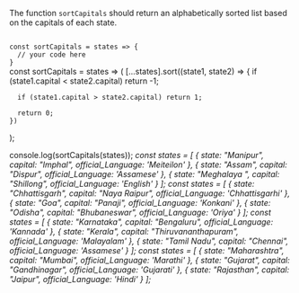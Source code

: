 The function `sortCapitals` should return an alphabetically sorted list based on the capitals of each state.

<codeblock language="javascript" type="exercise" testMode="multipleInput">
<code>
const sortCapitals = states => {
  // your code here
}
</code>

<solution>
const sortCapitals = states =>
  (
    [...states].sort((state1, state2) => {
      if (state1.capital < state2.capital) return -1;

      if (state1.capital > state2.capital) return 1;

      return 0;
    })
  );
</solution>

<testcases>
<caller>
console.log(sortCapitals(states));
</caller>
<testcase>
<i>
const states = [
    { state: "Manipur", capital: "Imphal", official_Language: 'Meiteilon' },
    { state: "Assam", capital: "Dispur", official_Language: 'Assamese' },
    { state: "Meghalaya	", capital: "Shillong", official_Language: 'English' }
  ];
</i>
</testcase>
<testcase>
<i>
const states = [
    { state: "Chhattisgarh", capital: "Naya Raipur", official_Language: 'Chhattisgarhi' },
    { state: "Goa", capital: "Panaji", official_Language: 'Konkani' },
    { state: "Odisha", capital: "Bhubaneswar", official_Language: 'Oriya' }
  ];
</i>
</testcase>
<testcase>
<i>
const states = [
    { state: "Karnataka", capital: "Bengaluru", official_Language: 'Kannada' },
    { state: "Kerala", capital: "Thiruvananthapuram", official_Language: 'Malayalam' },
    { state: "Tamil Nadu", capital: "Chennai", official_Language: 'Assamese' }
  ];
</i>
</testcase>
<testcase>
<i>
const states = [
    { state: "Maharashtra", capital: "Mumbai", official_Language: 'Marathi' },
    { state: "Gujarat", capital: "Gandhinagar", official_Language: 'Gujarati' },
    { state: "Rajasthan", capital: "Jaipur", official_Language: 'Hindi' }
  ];
</i>
</testcase>
</testcases>
</codeblock>
